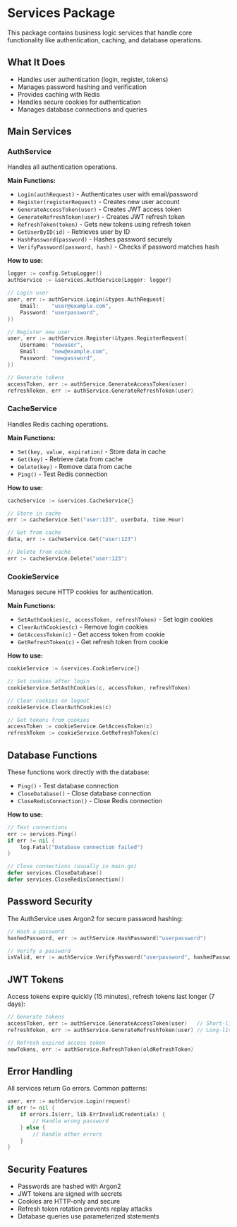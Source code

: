 # Services Package

This package contains business logic services that handle core functionality like authentication, caching, and database operations.

## What It Does

- Handles user authentication (login, register, tokens)
- Manages password hashing and verification
- Provides caching with Redis
- Handles secure cookies for authentication
- Manages database connections and queries

## Main Services

### AuthService
Handles all authentication operations.

**Main Functions:**
- `Login(authRequest)` - Authenticates user with email/password
- `Register(registerRequest)` - Creates new user account
- `GenerateAccessToken(user)` - Creates JWT access token
- `GenerateRefreshToken(user)` - Creates JWT refresh token
- `RefreshToken(token)` - Gets new tokens using refresh token
- `GetUserByID(id)` - Retrieves user by ID
- `HashPassword(password)` - Hashes password securely
- `VerifyPassword(password, hash)` - Checks if password matches hash

**How to use:**
```go
logger := config.SetupLogger()
authService := &services.AuthService{Logger: logger}

// Login user
user, err := authService.Login(&types.AuthRequest{
    Email:    "user@example.com",
    Password: "userpassword",
})

// Register new user
user, err := authService.Register(&types.RegisterRequest{
    Username: "newuser",
    Email:    "new@example.com",
    Password: "newpassword",
})

// Generate tokens
accessToken, err := authService.GenerateAccessToken(user)
refreshToken, err := authService.GenerateRefreshToken(user)
```

### CacheService
Handles Redis caching operations.

**Main Functions:**
- `Set(key, value, expiration)` - Store data in cache
- `Get(key)` - Retrieve data from cache
- `Delete(key)` - Remove data from cache
- `Ping()` - Test Redis connection

**How to use:**
```go
cacheService := &services.CacheService{}

// Store in cache
err := cacheService.Set("user:123", userData, time.Hour)

// Get from cache
data, err := cacheService.Get("user:123")

// Delete from cache
err := cacheService.Delete("user:123")
```

### CookieService
Manages secure HTTP cookies for authentication.

**Main Functions:**
- `SetAuthCookies(c, accessToken, refreshToken)` - Set login cookies
- `ClearAuthCookies(c)` - Remove login cookies
- `GetAccessToken(c)` - Get access token from cookie
- `GetRefreshToken(c)` - Get refresh token from cookie

**How to use:**
```go
cookieService := &services.CookieService{}

// Set cookies after login
cookieService.SetAuthCookies(c, accessToken, refreshToken)

// Clear cookies on logout
cookieService.ClearAuthCookies(c)

// Get tokens from cookies
accessToken := cookieService.GetAccessToken(c)
refreshToken := cookieService.GetRefreshToken(c)
```

## Database Functions

These functions work directly with the database:

- `Ping()` - Test database connection
- `CloseDatabase()` - Close database connection
- `CloseRedisConnection()` - Close Redis connection

**How to use:**
```go
// Test connections
err := services.Ping()
if err != nil {
    log.Fatal("Database connection failed")
}

// Close connections (usually in main.go)
defer services.CloseDatabase()
defer services.CloseRedisConnection()
```

## Password Security

The AuthService uses Argon2 for secure password hashing:

```go
// Hash a password
hashedPassword, err := authService.HashPassword("userpassword")

// Verify a password
isValid, err := authService.VerifyPassword("userpassword", hashedPassword)
```

## JWT Tokens

Access tokens expire quickly (15 minutes), refresh tokens last longer (7 days):

```go
// Generate tokens
accessToken, err := authService.GenerateAccessToken(user)   // Short-lived
refreshToken, err := authService.GenerateRefreshToken(user) // Long-lived

// Refresh expired access token
newTokens, err := authService.RefreshToken(oldRefreshToken)
```

## Error Handling

All services return Go errors. Common patterns:

```go
user, err := authService.Login(request)
if err != nil {
    if errors.Is(err, lib.ErrInvalidCredentials) {
        // Handle wrong password
    } else {
        // Handle other errors
    }
}
```

## Security Features

- Passwords are hashed with Argon2
- JWT tokens are signed with secrets
- Cookies are HTTP-only and secure
- Refresh token rotation prevents replay attacks
- Database queries use parameterized statements
